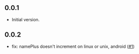 ## 0.0.1

- Initial version.

## 0.0.2

- fix: namePlus doesn't increment on linux or unix, android ([#1](https://github.com/thitlwincoder/name_plus/pull/1))
